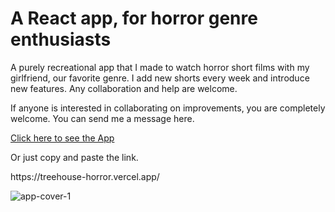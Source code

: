 <h1>A React app, for horror genre enthusiasts </h1>
<p>A purely recreational app that I made to watch horror short films with my girlfriend, our favorite genre. I add new shorts every week and introduce new features. Any collaboration and help are welcome.</p>
<p>If anyone is interested in collaborating on improvements, you are completely welcome. You can send me a message here.</p>
<a href='https://treehouse-horror.vercel.app/' target="_blank">Click here to see the App</a>
<p></p>
<p>Or just copy and paste the link.</p>
https://treehouse-horror.vercel.app/
<p></p>

![app-cover-1](https://github.com/user-attachments/assets/f804700c-39da-40d1-8328-e463d3cc3321)
